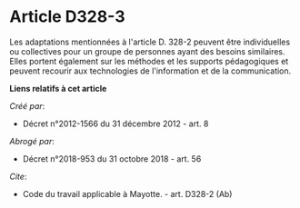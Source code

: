 # Article D328-3

Les adaptations mentionnées à l'article D. 328-2 peuvent être individuelles ou collectives pour un groupe de personnes ayant
des besoins similaires. Elles portent également sur les méthodes et les supports pédagogiques et peuvent recourir aux
technologies de l'information et de la communication.

**Liens relatifs à cet article**

_Créé par_:

  - Décret n°2012-1566 du 31 décembre 2012 - art. 8

_Abrogé par_:

  - Décret n°2018-953 du 31 octobre 2018 - art. 56

_Cite_:

  - Code du travail applicable à Mayotte. - art. D328-2 (Ab)
